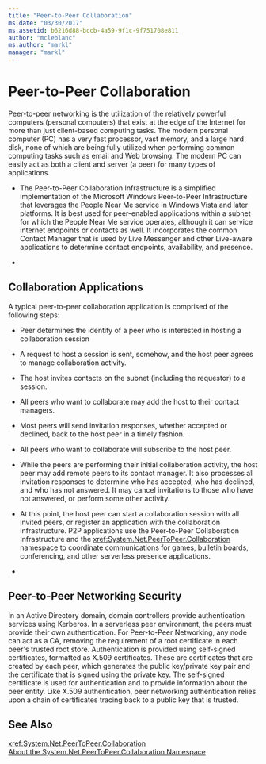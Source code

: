 ```yaml
---
title: "Peer-to-Peer Collaboration"
ms.date: "03/30/2017"
ms.assetid: b6216d88-bccb-4a59-9f1c-9f751708e811
author: "mcleblanc"
ms.author: "markl"
manager: "markl"
---
```

# Peer-to-Peer Collaboration
Peer-to-peer networking is the utilization of the relatively powerful computers (personal computers) that exist at the edge of the Internet for more than just client-based computing tasks. The modern personal computer (PC) has a very fast processor, vast memory, and a large hard disk, none of which are being fully utilized when performing common computing tasks such as email and Web browsing. The modern PC can easily act as both a client and server (a peer) for many types of applications.  
  
- The Peer-to-Peer Collaboration Infrastructure is a simplified implementation of the Microsoft Windows Peer-to-Peer Infrastructure that leverages the People Near Me service in Windows Vista and later platforms. It is best used for peer-enabled applications within a subnet for which the People Near Me service operates, although it can service internet endpoints or contacts as well. It incorporates the common Contact Manager that is used by Live Messenger and other Live-aware applications to determine contact endpoints, availability, and presence.  
  
-  
  
## Collaboration Applications  
 A typical peer-to-peer collaboration application is comprised of the following steps:  
  
- Peer determines the identity of a peer who is interested in hosting a collaboration session  
  
- A request to host a session is sent, somehow, and the host peer agrees to manage collaboration activity.  
  
- The host invites contacts on the subnet (including the requestor) to a session.  
  
- All peers who want to collaborate may add the host to their contact managers.  
  
- Most peers will send invitation responses, whether accepted or declined, back to the host peer in a timely fashion.  
  
- All peers who want to collaborate will subscribe to the host peer.  
  
- While the peers are performing their initial collaboration activity, the host peer may add remote peers to its contact manager. It also processes all invitation responses to determine who has accepted, who has declined, and who has not answered.  It may cancel invitations to those who have not answered, or perform some other activity.  
  
- At this point, the host peer can start a collaboration session with all invited peers, or register an application with the collaboration infrastructure.  P2P applications use the Peer-to-Peer Collaboration Infrastructure and the <xref:System.Net.PeerToPeer.Collaboration> namespace to coordinate communications for games, bulletin boards, conferencing, and other serverless presence applications.  
  
-  
  
## Peer-to-Peer Networking Security  
 In an Active Directory domain, domain controllers provide authentication services using Kerberos. In a serverless peer environment, the peers must provide their own authentication. For Peer-to-Peer Networking, any node can act as a CA, removing the requirement of a root certificate in each peer's trusted root store. Authentication is provided using self-signed certificates, formatted as X.509 certificates. These are certificates that are created by each peer, which generates the public key/private key pair and the certificate that is signed using the private key. The self-signed certificate is used for authentication and to provide information about the peer entity. Like X.509 authentication, peer networking authentication relies upon a chain of certificates tracing back to a public key that is trusted.  
  
## See Also  
 <xref:System.Net.PeerToPeer.Collaboration>  
 [About the System.Net.PeerToPeer.Collaboration Namespace](../../../docs/framework/network-programming/about-the-system-net-peertopeer-collaboration-namespace.md)
